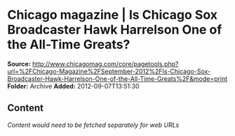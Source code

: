 # Chicago magazine | Is Chicago Sox Broadcaster Hawk Harrelson One of the All-Time Greats?

**Source:** http://www.chicagomag.com/core/pagetools.php?url=%2FChicago-Magazine%2FSeptember-2012%2FIs-Chicago-Sox-Broadcaster-Hawk-Harrelson-One-of-the-All-Time-Greats%2F&mode=print
**Folder:** Archive
**Added:** 2012-09-07T13:51:30




## Content
*Content would need to be fetched separately for web URLs*
